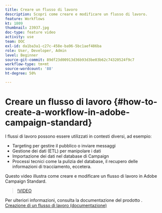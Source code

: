 ```yaml
---
title: Creare un flusso di lavoro
description: Scopri come creare e modificare un flusso di lavoro.
feature: Workflows
kt: 1809
thumbnail: 23937.jpg
doc-type: feature video
activity: use
team: DOC
exl-id: da1ba3a1-c27c-458e-ba96-5bc1aef486ba
role: User, Developer, Admin
level: Beginner
source-git-commit: 89df23d00913d36b93d3be03b62c74320524f9c7
workflow-type: tm+mt
source-wordcount: '88'
ht-degree: 50%

---
```


# Creare un flusso di lavoro {#how-to-create-a-workflow-in-adobe-campaign-standard}

I flussi di lavoro possono essere utilizzati in contesti diversi, ad esempio:

* Targeting per gestire il pubblico o inviare messaggi
* Gestione dei dati (ETL) per manipolare i dati
* Importazione dei dati nel database di Campaign
* Processi tecnici come la pulizia del database, il recupero delle informazioni di tracciamento, eccetera.

Questo video illustra come creare e modificare un flusso di lavoro in Adobe Campaign Standard.

>[!VIDEO](https://video.tv.adobe.com/v/23937?quality=12&learn=on)

Per ulteriori informazioni, consulta la documentazione del prodotto . [Creazione di un flusso di lavoro (documentazione)](https://experienceleague.adobe.com/docs/campaign-standard/using/managing-processes-and-data/workflow-general-operation/building-a-workflow.html)
